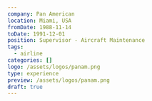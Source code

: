 ```yaml
---
company: Pan American
location: Miami, USA
fromDate: 1988-11-14
toDate: 1991-12-01
position: Supervisor - Aircraft Maintenance
tags:
  - airline
categories: []
logo: /assets/logos/panam.png
type: experience
preview: /assets/logos/panam.png
draft: true
---
```

